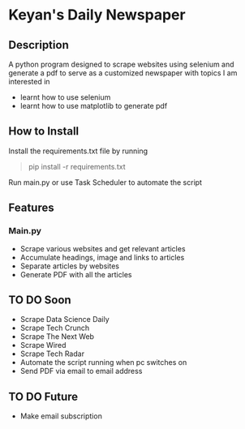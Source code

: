 # Keyan's Daily Newspaper

## Description

A python program designed to scrape websites using selenium and generate a pdf to serve as a customized newspaper with topics I am interested in 

- learnt how to use selenium
- learnt how to use matplotlib to generate pdf 

## How to Install
Install the requirements.txt file by running

> pip install -r requirements.txt

Run main.py or use Task Scheduler to automate the script
## Features

### Main.py

- Scrape various websites and get relevant articles
- Accumulate headings, image and links to articles
- Separate articles by websites
- Generate PDF with all the articles

## TO DO Soon

- Scrape Data Science Daily
- Scrape Tech Crunch
- Scrape The Next Web
- Scrape Wired
- Scrape Tech Radar
- Automate the script running when pc switches on
- Send PDF via email to email address

## TO DO Future

- Make email subscription